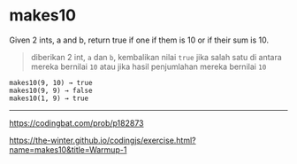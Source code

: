 # makes10

Given 2 ints, a and b, return true if one if them is 10 or if their sum is 10.

> diberikan 2 int, `a` dan `b`, kembalikan nilai `true` jika salah satu di antara mereka bernilai `10` atau jika hasil penjumlahan mereka bernilai `10`

```
makes10(9, 10) → true
makes10(9, 9) → false
makes10(1, 9) → true
```

---

https://codingbat.com/prob/p182873

https://the-winter.github.io/codingjs/exercise.html?name=makes10&title=Warmup-1
